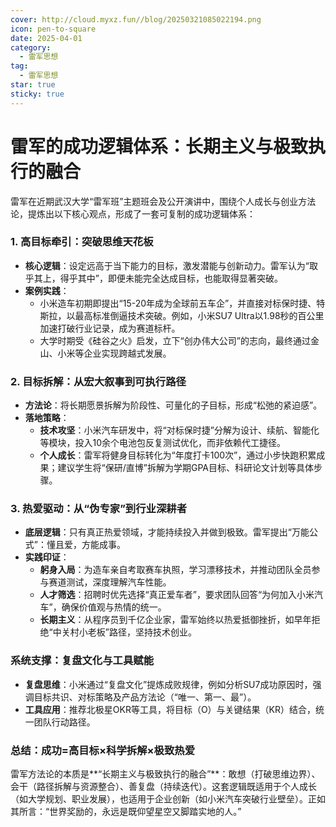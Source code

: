 ```yaml
---
cover: http://cloud.myxz.fun//blog/20250321085022194.png
icon: pen-to-square
date: 2025-04-01
category:
  - 雷军思想
tag:
  - 雷军思想
star: true
sticky: true
---
```

# 雷军的成功逻辑体系：长期主义与极致执行的融合
雷军在近期武汉大学“雷军班”主题班会及公开演讲中，围绕个人成长与创业方法论，提炼出以下核心观点，形成了一套可复制的成功逻辑体系：

### 1. **高目标牵引：突破思维天花板**
   - **核心逻辑**：设定远高于当下能力的目标，激发潜能与创新动力。雷军认为“取乎其上，得乎其中”，即便未能完全达成目标，也能取得显著突破。
   - **案例实践**：  
     - 小米造车初期即提出“15-20年成为全球前五车企”，并直接对标保时捷、特斯拉，以最高标准倒逼技术突破。例如，小米SU7 Ultra以1.98秒的百公里加速打破行业记录，成为赛道标杆。
     - 大学时期受《硅谷之火》启发，立下“创办伟大公司”的志向，最终通过金山、小米等企业实现跨越式发展。

### 2. **目标拆解：从宏大叙事到可执行路径**
   - **方法论**：将长期愿景拆解为阶段性、可量化的子目标，形成“松弛的紧迫感”。
   - **落地策略**：  
     - **技术攻坚**：小米汽车研发中，将“对标保时捷”分解为设计、续航、智能化等模块，投入10余个电池包反复测试优化，而非依赖代工捷径。
     - **个人成长**：雷军将健身目标转化为“年度打卡100次”，通过小步快跑积累成果；建议学生将“保研/直博”拆解为学期GPA目标、科研论文计划等具体步骤。

### 3. **热爱驱动：从“伪专家”到行业深耕者**
   - **底层逻辑**：只有真正热爱领域，才能持续投入并做到极致。雷军提出“万能公式”：懂且爱，方能成事。
   - **实践印证**：  
     - **躬身入局**：为造车亲自考取赛车执照，学习漂移技术，并推动团队全员参与赛道测试，深度理解汽车性能。
     - **人才筛选**：招聘时优先选择“真正爱车者”，要求团队回答“为何加入小米汽车”，确保价值观与热情的统一。
     - **长期主义**：从程序员到千亿企业家，雷军始终以热爱抵御挫折，如早年拒绝“中关村小老板”路径，坚持技术创业。

### 系统支撑：复盘文化与工具赋能
   - **复盘思维**：小米通过“复盘文化”提炼成败规律，例如分析SU7成功原因时，强调目标共识、对标策略及产品方法论（“唯一、第一、最”）。
   - **工具应用**：推荐北极星OKR等工具，将目标（O）与关键结果（KR）结合，统一团队行动路径。

### 总结：成功=高目标×科学拆解×极致热爱
雷军方法论的本质是**“长期主义与极致执行的融合”**：敢想（打破思维边界）、会干（路径拆解与资源整合）、善复盘（持续迭代）。这套逻辑既适用于个人成长（如大学规划、职业发展），也适用于企业创新（如小米汽车突破行业壁垒）。正如其所言：“世界奖励的，永远是既仰望星空又脚踏实地的人。”
